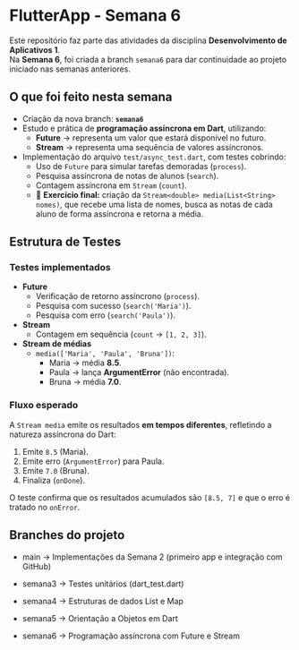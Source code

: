 # FlutterApp - Semana 6

Este repositório faz parte das atividades da disciplina **Desenvolvimento de Aplicativos 1**.  
Na **Semana 6**, foi criada a branch `semana6` para dar continuidade ao projeto iniciado nas semanas anteriores.  

## O que foi feito nesta semana
- Criação da nova branch: **`semana6`**
- Estudo e prática de **programação assíncrona em Dart**, utilizando:
  - **Future** → representa um valor que estará disponível no futuro.
  - **Stream** → representa uma sequência de valores assíncronos.
- Implementação do arquivo `test/async_test.dart`, com testes cobrindo:
  - Uso de `Future` para simular tarefas demoradas (`process`).
  - Pesquisa assíncrona de notas de alunos (`search`).
  - Contagem assíncrona em `Stream` (`count`).
  - 🚀 **Exercício final:** criação da `Stream<double> media(List<String> nomes)`, que recebe uma lista de nomes, busca as notas de cada aluno de forma assíncrona e retorna a média.

## Estrutura de Testes

### Testes implementados
- **Future**
  - Verificação de retorno assíncrono (`process`).
  - Pesquisa com sucesso (`search('Maria')`).
  - Pesquisa com erro (`search('Paula')`).
- **Stream**
  - Contagem em sequência (`count` → `[1, 2, 3]`).
- **Stream de médias**
  - `media(['Maria', 'Paula', 'Bruna'])`:
    - Maria → média **8.5**.
    - Paula → lança **ArgumentError** (não encontrada).
    - Bruna → média **7.0**.

### Fluxo esperado
A `Stream media` emite os resultados **em tempos diferentes**, refletindo a natureza assíncrona do Dart:
1. Emite `8.5` (Maria).  
2. Emite erro (`ArgumentError`) para Paula.  
3. Emite `7.0` (Bruna).  
4. Finaliza (`onDone`).  

O teste confirma que os resultados acumulados são `[8.5, 7]` e que o erro é tratado no `onError`.

## Branches do projeto

- main → Implementações da Semana 2 (primeiro app e integração com GitHub)

- semana3 → Testes unitários (dart_test.dart)

- semana4 → Estruturas de dados List e Map

- semana5 → Orientação a Objetos em Dart

- semana6 → Programação assíncrona com Future e Stream
